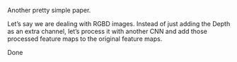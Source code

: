 Another pretty simple paper. 

Let’s say we are dealing with RGBD images. Instead of just adding the Depth as an extra channel, let’s process it with another CNN and add those processed feature maps to the original feature maps.

Done
